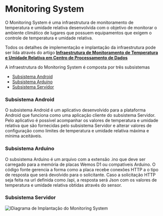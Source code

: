 # Monitoring System

O Monitoring System é uma infraestrutura de monitoramento de temperatura e umidade relativa desenvolvida com o objetivo de monitorar o ambiente climático de lugares que possuem equipamentos que exigem o controle de temperatura e umidade relativa.

Todos os detalhes de implementação e implantação da infraestrutura pode ser lida através do artigo **[Infraestrutura de Monitoramento de Temperatura e Umidade Relativa em Centro de Processamento de Dados](https://github.com/michelmotta/monitoring_system/blob/master/article.pdf)**

A infraestrutura do Monitoring System é composta por três subsistemas

* [Subsistema Android](https://github.com/michelmotta/monitoring_system/tree/master/subsistema_android)
* [Subsistema Arduino](https://github.com/michelmotta/monitoring_system/tree/master/subsistema_arduino)
* [Subsistema Servidor](https://github.com/michelmotta/monitoring_system/tree/master/subsistema_servidor)

### Subsistema Android

O subsistema Android é um aplicativo desenvolvido para a plataforma Android que funciona como uma aplicação cliente do subsistema Servidor. Pelo aplicativo é possível acompanhar os valores de temperatura e umidade relativa que são fornecidas pelo subsistema Servidor e alterar valores de configuração como limites de temperatura e umidade relativa máxima e mínima aceitáveis.

### Subsistema Arduino

O subsistema Arduino é um arquivo com a extensão .ino que deve ser carregado para a memória de placas Wemos D1 ou compatíveis Arduino. O código fonte gerencia a forma como a placa recebe conexões HTTP a o tipo de resposta que será devolvido para o solicitante. Caso a solicitação HTTP seja feita na url definida como /api, a resposta será Json com os valores de temperatura e umidade relativa obtidas através do sensor. 

### Subsistema Servidor

![IDiagrama de Implantação do Monitoring System](https://github.com/michelmotta/monitoring_system/blob/master/deployment_diagram.png)